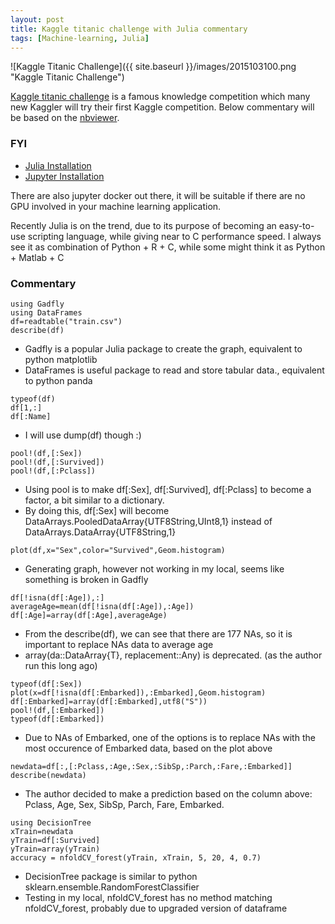 ```yaml
---
layout: post
title: Kaggle titanic challenge with Julia commentary
tags: [Machine-learning, Julia]
---
```


![Kaggle Titanic Challenge]({{ site.baseurl }}/images/2015103100.png "Kaggle Titanic Challenge")

[Kaggle titanic challenge](https://www.kaggle.com/c/titanic) is a famous knowledge competition which many new Kaggler will try their
first Kaggle competition. Below commentary will be based on the [nbviewer](http://nbviewer.ipython.org/gist/kanhua/eba1bac946bab4d89670).

### FYI

- [Julia Installation](http://julialang.org/downloads/)
- [Jupyter Installation](http://jupyter.readthedocs.org/en/latest/install.html)

There are also jupyter docker out there, it will be suitable if there are no GPU involved in your machine learning application.

Recently Julia is on the trend, due to its purpose of becoming an easy-to-use scripting language, while giving near to C performance speed. I always see it as combination of Python + R + C, while some might think it as Python + Matlab + C

### Commentary
```
using Gadfly
using DataFrames
df=readtable("train.csv")
describe(df)
```
- Gadfly is a popular Julia package to create the graph, equivalent to python matplotlib
- DataFrames is useful package to read and store tabular data., equivalent to python panda

```
typeof(df)
df[1,:]
df[:Name]
```

- I will use dump(df) though :)

```
pool!(df,[:Sex])
pool!(df,[:Survived])
pool!(df,[:Pclass])
```

- Using pool is to make df[:Sex], df[:Survived], df[:Pclass] to become a factor, a bit similar to a dictionary.
- By doing this, df[:Sex] will become DataArrays.PooledDataArray{UTF8String,UInt8,1} instead of DataArrays.DataArray{UTF8String,1}

```
plot(df,x="Sex",color="Survived",Geom.histogram)
```

- Generating graph, however not working in my local, seems like something is broken in Gadfly

```
df[!isna(df[:Age]),:]
averageAge=mean(df[!isna(df[:Age]),:Age])
df[:Age]=array(df[:Age],averageAge)
```

- From the describe(df), we can see that there are 177 NAs, so it is important to replace NAs data to average age
- array(da::DataArray{T}, replacement::Any) is deprecated. (as the author run this long ago)

```
typeof(df[:Sex])
plot(x=df[!isna(df[:Embarked]),:Embarked],Geom.histogram)
df[:Embarked]=array(df[:Embarked],utf8("S"))
pool!(df,[:Embarked])
typeof(df[:Embarked])
```

- Due to NAs of Embarked, one of the options is to replace NAs with the most occurence of Embarked data, based on the plot above

```
newdata=df[:,[:Pclass,:Age,:Sex,:SibSp,:Parch,:Fare,:Embarked]]
describe(newdata)
```

- The author decided to make a prediction based on the column above: Pclass, Age, Sex, SibSp, Parch, Fare, Embarked.

```
using DecisionTree
xTrain=newdata
yTrain=df[:Survived]
yTrain=array(yTrain)
accuracy = nfoldCV_forest(yTrain, xTrain, 5, 20, 4, 0.7)
```

- DecisionTree package is similar to python sklearn.ensemble.RandomForestClassifier
- Testing in my local, nfoldCV_forest has no method matching nfoldCV_forest, probably due to upgraded version of dataframe
